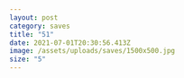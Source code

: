 ```yaml
---
layout: post
category: saves
title: "51"
date: 2021-07-01T20:30:56.413Z
image: /assets/uploads/saves/1500x500.jpg
size: "5"
---
```

